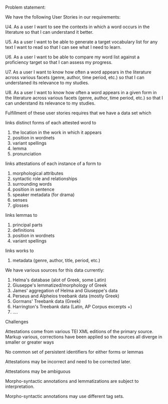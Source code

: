 Problem statement:

We have the following User Stories in our requirements:

U4. As a user I want to see the contexts in which a word occurs in the literature so that I can understand it better.

U5. As a user I want to be able to generate a target vocabulary list for any text I want to read so that I can see what I need to learn.

U6. As a user I want to be able to compare my word list against a proficiency target so that I can assess my progress.

U7. As a user I want to know how often a word appears in the literature across various facets (genre, author, time period, etc.) so that I can understaned its relevance to my studies.

U8. As a user I want to know how often a word appears in a given form in the literature across various facets (genre, author, time period, etc.) so that I can understand its relevance to my studies.


Fulfillment of these user stories requires that we have a data set which

links distinct forms of each attested word to

1. the location in the work in which it appears 
1. position in wordnets
1. variant spellings
1. lemma
1. pronunciation

links attestations of each instance of a form to

1. morphological attributes
1. syntactic role and relationships
1. surrounding words
1. position in sentence
1. speaker metadata (for drama)
1. senses 
1. glosses

links lemmas to

1. principal parts
1. definitions
1. position in wordnets
1. variant spellings

links works to

1. metadata (genre, author, title, period, etc.)


We have various sources for this data currently:

1. Helma's database (alot of Greek, some Latin)
2. Giuseppe's lemmatized/morphology of Greek
3. James' aggregation of Helma and Giuseppe's data
4. Perseus and Alpheios treebank data (mostly Greek)
5. Gormans' Treebank data (Greek)
6. Harrington's Treebank data (Latin, AP Corpus excerpts +)
7. ....

Challenges 

Attestations come from various TEI XML editions of the primary source. Markup various, corrections have been applied 
so the sources all diverge in smaller or greater ways

No common set of persistent identifiers for either forms or lemmas

Attestations may be incorrect and need to be corrected later. 

Attestations may be ambiguous

Morpho-syntactic annotations and lemmatizations are subject to interpretation.

Morpho-syntactic annotations may use different tag sets.





